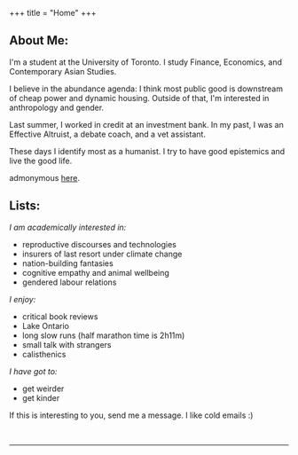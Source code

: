 +++
title = "Home"
+++

## About Me:

I'm a student at the University of Toronto. I study Finance, Economics, and Contemporary Asian Studies.

I believe in the abundance agenda: I think most public good is downstream of cheap power and dynamic housing. Outside of that, I'm interested in anthropology and gender.

Last summer, I worked in credit at an investment bank. In my past, I was an Effective Altruist, a debate coach, and a vet assistant.

These days I identify most as a humanist. I try to have good epistemics and live the good life.

admonymous [here](https://admonymous.co/crystal-lin-zhang).

## Lists:

*I am academically interested in:*
- reproductive discourses and technologies
- insurers of last resort under climate change
- nation-building fantasies
- cognitive empathy and animal wellbeing
- gendered labour relations

*I enjoy:*
- critical book reviews
- Lake Ontario
- long slow runs (half marathon time is 2h11m)
- small talk with strangers
- calisthenics

*I have got to:*
- get weirder
- get kinder


If this is interesting to you, send me a message. I like cold emails :) 

<br>

---